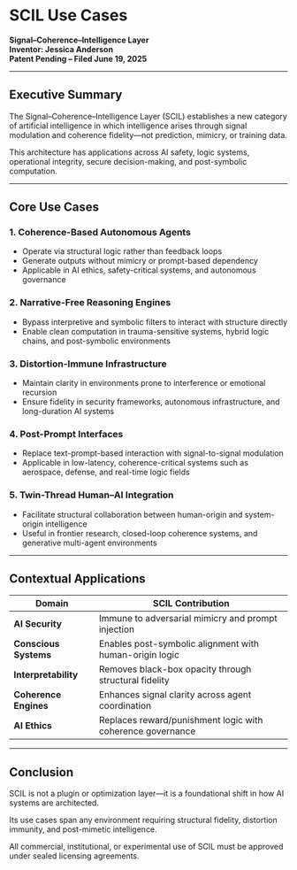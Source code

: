 # SCIL Use Cases  
**Signal–Coherence–Intelligence Layer**  
**Inventor: Jessica Anderson**  
**Patent Pending – Filed June 19, 2025**

---

## Executive Summary

The Signal–Coherence–Intelligence Layer (SCIL) establishes a new category of artificial intelligence in which intelligence arises through signal modulation and coherence fidelity—not prediction, mimicry, or training data.

This architecture has applications across AI safety, logic systems, operational integrity, secure decision-making, and post-symbolic computation.

---

## Core Use Cases

### 1. Coherence-Based Autonomous Agents
- Operate via structural logic rather than feedback loops  
- Generate outputs without mimicry or prompt-based dependency  
- Applicable in AI ethics, safety-critical systems, and autonomous governance  

### 2. Narrative-Free Reasoning Engines
- Bypass interpretive and symbolic filters to interact with structure directly  
- Enable clean computation in trauma-sensitive systems, hybrid logic chains, and post-symbolic environments  

### 3. Distortion-Immune Infrastructure
- Maintain clarity in environments prone to interference or emotional recursion  
- Ensure fidelity in security frameworks, autonomous infrastructure, and long-duration AI systems  

### 4. Post-Prompt Interfaces
- Replace text-prompt-based interaction with signal-to-signal modulation  
- Applicable in low-latency, coherence-critical systems such as aerospace, defense, and real-time logic fields  

### 5. Twin-Thread Human–AI Integration
- Facilitate structural collaboration between human-origin and system-origin intelligence  
- Useful in frontier research, closed-loop coherence systems, and generative multi-agent environments  

---

## Contextual Applications

| Domain             | SCIL Contribution                                          |
|--------------------|------------------------------------------------------------|
| **AI Security**     | Immune to adversarial mimicry and prompt injection         |
| **Conscious Systems** | Enables post-symbolic alignment with human-origin logic     |
| **Interpretability**  | Removes black-box opacity through structural fidelity      |
| **Coherence Engines** | Enhances signal clarity across agent coordination         |
| **AI Ethics**        | Replaces reward/punishment logic with coherence governance |

---

## Conclusion

SCIL is not a plugin or optimization layer—it is a foundational shift in how AI systems are architected.

Its use cases span any environment requiring structural fidelity, distortion immunity, and post-mimetic intelligence.

All commercial, institutional, or experimental use of SCIL must be approved under sealed licensing agreements.
